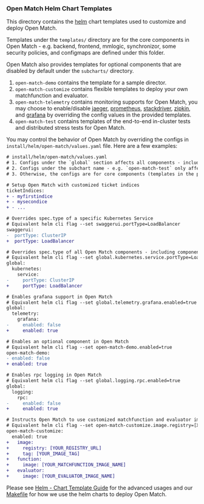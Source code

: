 ### Open Match Helm Chart Templates
This directory contains the [helm](https://helm.sh/ "helm") chart templates used to customize and deploy Open Match.

Templates under the `templates/` directory are for the core components in Open Match - e.g. backend, frontend, mmlogic, synchronizor, some security policies, and configmaps are defined under this folder.

Open Match also provides templates for optional components that are disabled by default under the `subcharts/` directory.
1. `open-match-demo` contains the template for a sample director.
2. `open-match-customize` contains flexible templates to deploy your own matchfunction and evaluator.
3. `open-match-telemetry` contains monitoring supports for Open Match, you may choose to enable/disable [jaeger](https://www.jaegertracing.io/ "jaeger"), [prometheus](http://prometheus.io "prometheus"), [stackdriver](https://cloud.google.com/stackdriver/ "stackdriver"), [zipkin](https://zipkin.io/ "zipkin"), and [grafana](https://grafana.com/ "grafana") by overriding the config values in the provided templates.
4. `open-match-test` contains templates of the end-to-end in-cluster tests and distributed stress tests for Open Match.

You may control the behavior of Open Match by overriding the configs in `install/helm/open-match/values.yaml` file. Here are a few examples:

```diff
# install/helm/open-match/values.yaml
# 1. Configs under the `global` section affects all components - including components in the subcharts.
# 2. Configs under the subchart name - e.g. `open-match-test` only affects the settings in that subchart.
# 3. Otherwise, the configs are for core components (templates in the parent chart) only.

# Setup Open Match with customized ticket indices
ticketIndices:
+ - myfirstindice
+ - mysecondice
+ - ...

# Overrides spec.type of a specific Kubernetes Service
# Equivalent helm cli flag --set swaggerui.portType=LoadBalancer
swaggerui:
-  portType: ClusterIP
+  portType: LoadBalancer

# Overrides spec.type of all Open Match components - including components in the subcharts
# Equivalent helm cli flag --set global.kubernetes.service.portType=LoadBalancer
global:
  kubernetes:
    service:
-	  portType: ClusterIP
+     portType: LoadBalancer

# Enables grafana support in Open Match
# Equivalent helm cli flag --set global.telemetry.grafana.enabled=true
global:
  telemetry:
    grafana:
-     enabled: false
+     enabled: true

# Enables an optional component in Open Match
# Equivalent helm cli flag --set open-match-demo.enabled=true
open-match-demo:
- enabled: false
+ enabled: true

# Enables rpc logging in Open Match
# Equivalent helm cli flag --set global.logging.rpc.enabled=true
global:
  logging:
    rpc:
-     enabled: false
+     enabled: true

# Instructs Open Match to use customized matchfunction and evaluator images
# Equivalent helm cli flag --set open-match-customize.image.registry=[XXX],open-match-customize.image.tag=[XXX]
open-match-customize:
  enabled: true
+   image:
+     registry: [YOUR_REGISTRY_URL]
+     tag: [YOUR_IMAGE_TAG]
+   function:
+     image: [YOUR_MATCHFUNCTION_IMAGE_NAME]
+   evaluator:
+     image: [YOUR_EVALUATOR_IMAGE_NAME]
```

Please see [Helm - Chart Template Guide](https://helm.sh/docs/chart_template_guide/#the-chart-template-developer-s-guide "Chart Template Guide") for the advanced usages and our [Makefile](https://github.com/googleforgames/open-match/blob/master/Makefile#L358 "Makefile")  for how we use the helm charts to deploy Open Match.
